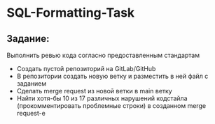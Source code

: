 # SQL-Formatting-Task
## Задание:
Выполнить ревью кода согласно предоставленным стандартам
  - Создать пустой репозиторий на GitLab/GitHub
  - В репозитории создать новую ветку и разместить в ней файл с заданием
  - Сделать merge request из новой ветки в main ветку
  - Найти хотя-бы 10 из 17 различных нарушений кодстайла (прокомментировать проблемные строки) в созданном merge request-е
